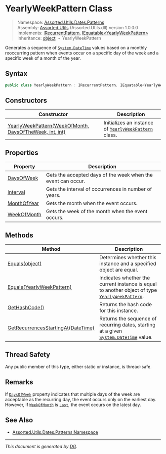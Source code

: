 ﻿# YearlyWeekPattern Class

> Namespace: [Assorted.Utils.Dates.Patterns](index.md#assortedutilsdatespatterns-namespace)\
> Assembly: [Assorted.Utils](index.md) (Assorted.Utils.dll) version 1.0.0.0\
> Implements: [IRecurrentPattern](Assorted.Utils.Dates.IRecurrentPattern.md), [IEquatable\<YearlyWeekPattern>](https://docs.microsoft.com/en-us/dotnet/api/system.iequatable-1)\
> Inheritance: [object](https://docs.microsoft.com/en-us/dotnet/api/system.object) `→` YearlyWeekPattern

Generates a sequence of [`System.DateTime`](https://docs.microsoft.com/en-us/dotnet/api/system.datetime) values based on a monthly reoccurring pattern when events occur on a specific day of the week and a specific week of a month of the year.

## Syntax

```csharp
public class YearlyWeekPattern : IRecurrentPattern, IEquatable<YearlyWeekPattern>
```

## Constructors

Constructor | Description
--- | ---
[YearlyWeekPattern(WeekOfMonth, DaysOfTheWeek, int, int)](Assorted.Utils.Dates.Patterns.YearlyWeekPattern.-ctor.md) | Initializes an instance of [`YearlyWeekPattern`](Assorted.Utils.Dates.Patterns.YearlyWeekPattern.md) class.

## Properties

Property | Description
--- | ---
[DaysOfWeek](Assorted.Utils.Dates.Patterns.YearlyWeekPattern.DaysOfWeek.md) | Gets the accepted days of the week when the event can occur.
[Interval](Assorted.Utils.Dates.Patterns.YearlyWeekPattern.Interval.md) | Gets the interval of occurrences in number of years.
[MonthOfYear](Assorted.Utils.Dates.Patterns.YearlyWeekPattern.MonthOfYear.md) | Gets the month when the event occurs.
[WeekOfMonth](Assorted.Utils.Dates.Patterns.YearlyWeekPattern.WeekOfMonth.md) | Gets the week of the month when the event occurs.

## Methods

Method | Description
--- | ---
[Equals(object)](Assorted.Utils.Dates.Patterns.YearlyWeekPattern.Equals.md#equalsobject) | Determines whether this instance and a specified object are equal.
[Equals(YearlyWeekPattern)](Assorted.Utils.Dates.Patterns.YearlyWeekPattern.Equals.md#equalsyearlyweekpattern) | Indicates whether the current instance is equal to another object of type [`YearlyWeekPattern`](Assorted.Utils.Dates.Patterns.YearlyWeekPattern.md).
[GetHashCode()](Assorted.Utils.Dates.Patterns.YearlyWeekPattern.GetHashCode.md) | Returns the hash code for this instance.
[GetRecurrencesStartingAt(DateTime)](Assorted.Utils.Dates.Patterns.YearlyWeekPattern.GetRecurrencesStartingAt.md) | Returns the sequence of recurring dates, starting at a given [`System.DateTime`](https://docs.microsoft.com/en-us/dotnet/api/system.datetime) value.

## Thread Safety

Any public member of this type, either static or instance, is thread\-safe.

## Remarks

If [`DaysOfWeek`](Assorted.Utils.Dates.Patterns.YearlyWeekPattern.DaysOfWeek.md) property indicates that multiple days of the week are acceptable as the recurring day, the event occurs only on the earliest day. However, if [`WeekOfMonth`](Assorted.Utils.Dates.Patterns.YearlyWeekPattern.WeekOfMonth.md) is [`Last`](Assorted.Utils.Dates.WeekOfMonth.Last.md), the event occurs on the latest day.

## See Also

- [Assorted.Utils.Dates.Patterns Namespace](index.md#assortedutilsdatespatterns-namespace)

---

_This document is generated by [DG](https://github.com/Khojasteh/dg)._
